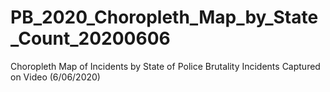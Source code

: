 # PB_2020_Choropleth_Map_by_State_Count_20200606
 Choropleth Map of Incidents by State of Police Brutality Incidents Captured on Video (6/06/2020)
